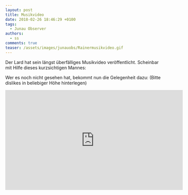```yaml
---
layout: post
title: Musikvideo
date: 2018-02-26 18:46:29 +0100
tags:
  - Junau Observer
authors:
  - ss
comments: true
teaser: /assets/images/junauobs/Rainermusikvideo.gif
---
```

Der Lard hat sein längst überfälliges Musikvideo veröffentlicht.
Scheinbar mit Hilfe dieses kurzsichtigen Mannes:

Wer es noch nicht gesehen hat, bekommt nun die Gelegenheit dazu:
(Bitte dislikes in beliebiger Höhe hinterlegen)

<iframe width="560" height="315" src="https://www.youtube-nocookie.com/embed/ZFqn6YrUikA" frameborder="0" allow="autoplay; encrypted-media" allowfullscreen></iframe>
